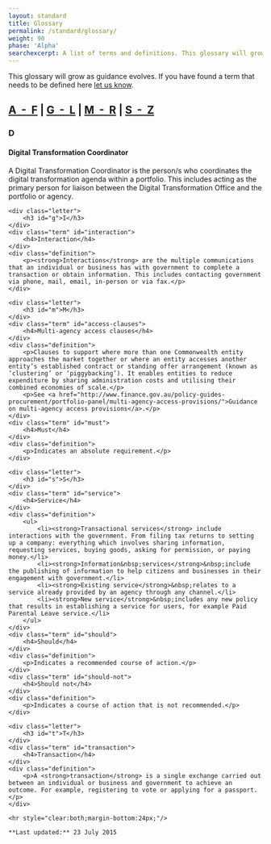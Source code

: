 ```yaml
---
layout: standard
title: Glossary
permalink: /standard/glossary/
weight: 90
phase: 'Alpha'
searchexcerpt: A list of terms and definitions. This glossary will grow as guidance evolves.
---
```

This glossary will grow as guidance evolves. If you have found a term that needs to be defined here <a href="mailto:standard@digital.gov.au?subject=Glossary">let us know</a>.

<h2><a href="#a">A&nbsp; -&nbsp; F</a> |&nbsp;<a href="#g">G&nbsp; - &nbsp;L</a>&nbsp;|&nbsp;<a href="#m">M &nbsp;- &nbsp;R</a>&nbsp;|&nbsp;<a href="#s">S&nbsp; - &nbsp;Z</a></h2>

<div class="dss-glossary">
    <div class="letter">
        <h3 id="a">D</h3>
    </div>
    <div class="term" id="dtc">
        <h4>Digital Transformation Coordinator</h4>
    </div>
    <div class="definition">
        <p>A Digital Transformation Coordinator is the person/s who coordinates the digital transformation agenda within a portfolio. This includes acting as the primary person for liaison between the Digital Transformation Office and the portfolio or agency.</p>
    </div>
    
    <div class="letter">
        <h3 id="g">I</h3>
    </div>
    <div class="term" id="interaction">
        <h4>Interaction</h4>
    </div>
    <div class="definition">
        <p><strong>Interactions</strong> are the multiple communications that an individual or business has with government to complete a transaction or obtain information. This includes contacting government via phone, mail, email, in-person or via fax.</p>
    </div>
    
    <div class="letter">
        <h3 id="m">M</h3>
    </div>
    <div class="term" id="access-clauses">
        <h4>Multi-agency access clauses</h4>
    </div>
    <div class="definition">
        <p>Clauses to support where more than one Commonwealth entity approaches the market together or where an entity accesses another entity’s established contract or standing offer arrangement (known as ‘clustering’ or ‘piggybacking’). It enables entities to reduce expenditure by sharing administration costs and utilising their combined economies of scale.</p>
        <p>See <a href="http://www.finance.gov.au/policy-guides-procurement/portfolio-panel/multi-agency-access-provisions/">Guidance on multi-agency access provisions</a>.</p>
    </div>
    <div class="term" id="must">
        <h4>Must</h4>
    </div>
    <div class="definition">
        <p>Indicates an absolute requirement.</p>
    </div>
     
    <div class="letter">
        <h3 id="s">S</h3>
    </div>
    <div class="term" id="service">
        <h4>Service</h4>
    </div>
    <div class="definition">
        <ul>
            <li><strong>Transactional services</strong> include interactions with the government. From filing tax returns to setting up a company: everything which involves sharing information, requesting services, buying goods, asking for permission, or paying money.</li>
            <li><strong>Information&nbsp;services</strong>&nbsp;include the publishing of information to help citizens and businesses in their engagement with government.</li>
            <li><strong>Existing service</strong>&nbsp;relates to a service already provided by an agency through any channel.</li>
            <li><strong>New service</strong>&nbsp;includes any new policy that results in establishing a service for users, for example Paid Parental Leave service.</li>
        </ul>
    </div>
    <div class="term" id="should">
        <h4>Should</h4>
    </div>
    <div class="definition">
        <p>Indicates a recommended course of action.</p>
    </div>
    <div class="term" id="should-not">
        <h4>Should not</h4>
    </div>
    <div class="definition">
        <p>Indicates a course of action that is not recommended.</p>
    </div>
    
    <div class="letter">
        <h3 id="t">T</h3>
    </div>
    <div class="term" id="transaction">
        <h4>Transaction</h4>
    </div>
    <div class="definition">
        <p>A <strong>transaction</strong> is a single exchange carried out between an individual or business and government to achieve an outcome. For example, registering to vote or applying for a passport.</p>
    </div>
    
    <hr style="clear:both;margin-bottom:24px;"/>

    **Last updated:** 23 July 2015        
    
</div>


